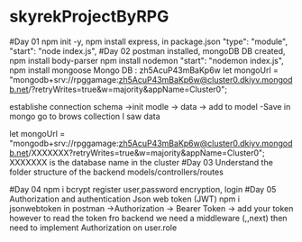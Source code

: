 # skyrekProjectByRPG
#Day 01
    npm init -y,
    npm install express,
    in package.json
        "type": "module",
        "start": "node index.js",
#Day 02
    postman installed,
    mongoDB DB created,
    npm install body-parser
    npm install nodemon
        "start": "nodemon index.js",
    npm install mongoose
Mongo DB : zh5AcuP43mBaKp6w
let mongoUrl = "mongodb+srv://rpggamage:zh5AcuP43mBaKp6w@cluster0.dkiyv.mongodb.net/?retryWrites=true&w=majority&appName=Cluster0";

establishe connection
schema ->init modle -> data -> add to model -Save
in mongo go to brows collection I saw data

let mongoUrl = "mongodb+srv://rpggamage:zh5AcuP43mBaKp6w@cluster0.dkiyv.mongodb.net/XXXXXXX?retryWrites=true&w=majority&appName=Cluster0"; XXXXXXX is the database name in the cluster
#Day 03
    Understand the folder structure of the backend
    models/controllers/routes

#Day 04
    npm i bcrypt
    register user,password encryption, login
#Day 05
    Authorization and authentication
    Json web token (JWT)
    npm i jsonwebtoken
    in postman ->Authorization -> Bearer Token -> add your token
    however to read the token fro backend we need a middleware (,,next)
    then need to implement Authorization on user.role

